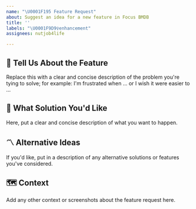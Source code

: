 ```yaml
---
name: "\U0001F195 Feature Request"
about: Suggest an idea for a new feature in Focus BMDB
title: ''
labels: "\U0001F9D9‍♀️enhancement"
assignees: nutjob4life

---
```


## 🤔 Tell Us About the Feature

Replace this with a clear and concise description of the problem you're tying to solve; for example: I'm frustrated when … or I wish it were easier to …

## 🎇 What Solution You'd Like

Here, put a clear and concise description of what you want to happen.


## 〽️ Alternative Ideas

If you'd like, put in a description of any alternative solutions or features you've considered.


## 🗺 Context

Add any other context or screenshots about the feature request here.
